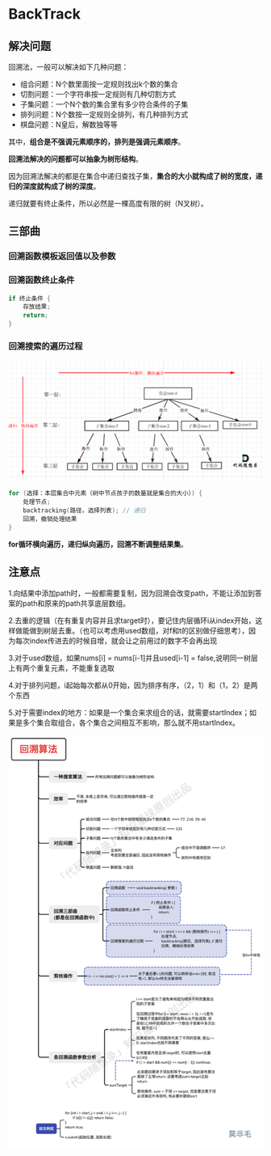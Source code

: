 # BackTrack

## 解决问题

回溯法，一般可以解决如下几种问题：

- 组合问题：N个数里面按一定规则找出k个数的集合
- 切割问题：一个字符串按一定规则有几种切割方式
- 子集问题：一个N个数的集合里有多少符合条件的子集
- 排列问题：N个数按一定规则全排列，有几种排列方式
- 棋盘问题：N皇后，解数独等等

其中，**组合是不强调元素顺序的，排列是强调元素顺序**。

**回溯法解决的问题都可以抽象为树形结构**。

因为回溯法解决的都是在集合中递归查找子集，**集合的大小就构成了树的宽度，递归的深度就构成了树的深度**。

递归就要有终止条件，所以必然是一棵高度有限的树（N叉树）。

## 三部曲

### 回溯函数模板返回值以及参数



### 回溯函数终止条件

```go
if 终止条件 {
    存放结果;
    return;
}
```



### 回溯搜索的遍历过程

![回溯算法理论基础](./遍历图.png)

```go
for (选择：本层集合中元素（树中节点孩子的数量就是集合的大小）) {
    处理节点;
    backtracking(路径，选择列表); // 递归
    回溯，撤销处理结果
}
```

**for循环横向遍历，递归纵向遍历，回溯不断调整结果集**。

## 注意点

1.向结果中添加path时，一般都需要复制，因为回溯会改变path，不能让添加到答案的path和原来的path共享底层数组。

2.去重的逻辑（在有重复内容并且求target时），要记住内层循环i从index开始，这样做能做到树层去重。（也可以考虑用used数组，对f和t的区别做仔细思考），因为每次index传进去的时候自增，就会让之前用过的数字不会再出现

3.对于used数组，如果nums[i] = nums[i-1]并且used[i-1] = false,说明同一树层上有两个重复元素，不能重复选取

4.对于排列问题，i起始每次都从0开始，因为排序有序，（2，1）和（1，2）是两个东西

5.对于需要index的地方：如果是一个集合来求组合的话，就需要startIndex；如果是多个集合取组合，各个集合之间相互不影响，那么就不用startIndex。

![img](./总结图.png)
